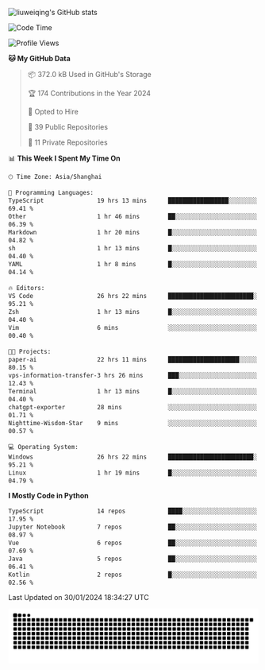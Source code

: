 ![liuweiqing's GitHub stats](https://github-readme-stats.vercel.app/api?username=14790897&show_icons=true&locale=cn&include_all_commits=true&count_private=true)

<!--START_SECTION:waka-->
![Code Time](http://img.shields.io/badge/Code%20Time-693%20hrs%2054%20mins-blue)

![Profile Views](http://img.shields.io/badge/Profile%20Views-21-blue)

**🐱 My GitHub Data** 

> 📦 372.0 kB Used in GitHub's Storage 
 > 
> 🏆 174 Contributions in the Year 2024
 > 
> 💼 Opted to Hire
 > 
> 📜 39 Public Repositories 
 > 
> 🔑 11 Private Repositories 
 > 
📊 **This Week I Spent My Time On** 

```text
🕑︎ Time Zone: Asia/Shanghai

💬 Programming Languages: 
TypeScript               19 hrs 13 mins      █████████████████░░░░░░░░   69.41 % 
Other                    1 hr 46 mins        ██░░░░░░░░░░░░░░░░░░░░░░░   06.39 % 
Markdown                 1 hr 20 mins        █░░░░░░░░░░░░░░░░░░░░░░░░   04.82 % 
sh                       1 hr 13 mins        █░░░░░░░░░░░░░░░░░░░░░░░░   04.40 % 
YAML                     1 hr 8 mins         █░░░░░░░░░░░░░░░░░░░░░░░░   04.14 % 

🔥 Editors: 
VS Code                  26 hrs 22 mins      ████████████████████████░   95.21 % 
Zsh                      1 hr 13 mins        █░░░░░░░░░░░░░░░░░░░░░░░░   04.40 % 
Vim                      6 mins              ░░░░░░░░░░░░░░░░░░░░░░░░░   00.40 % 

🐱‍💻 Projects: 
paper-ai                 22 hrs 11 mins      ████████████████████░░░░░   80.15 % 
vps-information-transfer-3 hrs 26 mins       ███░░░░░░░░░░░░░░░░░░░░░░   12.43 % 
Terminal                 1 hr 13 mins        █░░░░░░░░░░░░░░░░░░░░░░░░   04.40 % 
chatgpt-exporter         28 mins             ░░░░░░░░░░░░░░░░░░░░░░░░░   01.71 % 
Nighttime-Wisdom-Star    9 mins              ░░░░░░░░░░░░░░░░░░░░░░░░░   00.57 % 

💻 Operating System: 
Windows                  26 hrs 22 mins      ████████████████████████░   95.21 % 
Linux                    1 hr 19 mins        █░░░░░░░░░░░░░░░░░░░░░░░░   04.79 % 
```

**I Mostly Code in Python** 

```text
TypeScript               14 repos            ████░░░░░░░░░░░░░░░░░░░░░   17.95 % 
Jupyter Notebook         7 repos             ██░░░░░░░░░░░░░░░░░░░░░░░   08.97 % 
Vue                      6 repos             ██░░░░░░░░░░░░░░░░░░░░░░░   07.69 % 
Java                     5 repos             ██░░░░░░░░░░░░░░░░░░░░░░░   06.41 % 
Kotlin                   2 repos             █░░░░░░░░░░░░░░░░░░░░░░░░   02.56 % 
```




 Last Updated on 30/01/2024 18:34:27 UTC
<!--END_SECTION:waka-->

<picture>
  <source media="(prefers-color-scheme: dark)" srcset="https://raw.githubusercontent.com/14790897/14790897/output/github-contribution-grid-snake-dark.svg" />
  <source media="(prefers-color-scheme: light)" srcset="https://raw.githubusercontent.com/14790897/14790897/output/github-contribution-grid-snake.svg" />
  <img alt="github-snake" src="https://raw.githubusercontent.com/14790897/14790897/output/github-contribution-grid-snake.svg" />
</picture>
